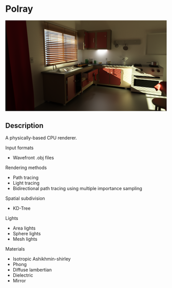 # Polray
![Screenshot](./renders/kitchen.png)
## Description
A physically-based CPU renderer.

Input formats
* Wavefront .obj files

Rendering methods
* Path tracing
* Light tracing
* Bidirectional path tracing using multiple importance sampling

Spatial subdivision
* KD-Tree

Lights
* Area lights
* Sphere lights
* Mesh lights

Materials
* Isotropic Ashikhmin-shirley
* Phong
* Diffuse lambertian
* Dielectric
* Mirror
